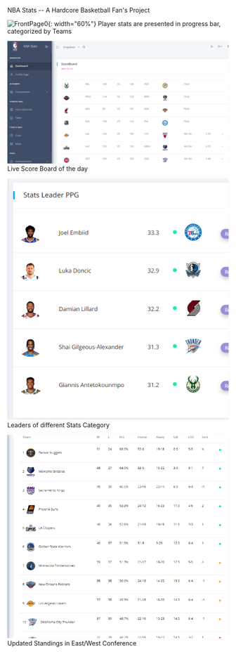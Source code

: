 NBA Stats -- A Hardcore Basketball Fan's Project 

![FrontPage0](/media/chrome_RaO0hFtByo.gif){: width="60%"}
Player stats are presented in progress bar, categorized by Teams


![FrontPage1](/media/frontpage1.png) Live Score Board of the day


![FrontPage2](/media/frontpage2.png) Leaders of different Stats Category


![FrontPage3](/media/frontpage3.png) Updated Standings in East/West Conference 
